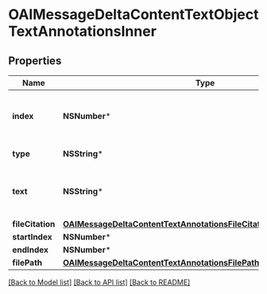 # OAIMessageDeltaContentTextObjectTextAnnotationsInner

## Properties
Name | Type | Description | Notes
------------ | ------------- | ------------- | -------------
**index** | **NSNumber*** | The index of the annotation in the text content part. | 
**type** | **NSString*** | Always &#x60;file_citation&#x60;. | 
**text** | **NSString*** | The text in the message content that needs to be replaced. | [optional] 
**fileCitation** | [**OAIMessageDeltaContentTextAnnotationsFileCitationObjectFileCitation***](OAIMessageDeltaContentTextAnnotationsFileCitationObjectFileCitation.md) |  | [optional] 
**startIndex** | **NSNumber*** |  | [optional] 
**endIndex** | **NSNumber*** |  | [optional] 
**filePath** | [**OAIMessageDeltaContentTextAnnotationsFilePathObjectFilePath***](OAIMessageDeltaContentTextAnnotationsFilePathObjectFilePath.md) |  | [optional] 

[[Back to Model list]](../README.md#documentation-for-models) [[Back to API list]](../README.md#documentation-for-api-endpoints) [[Back to README]](../README.md)


